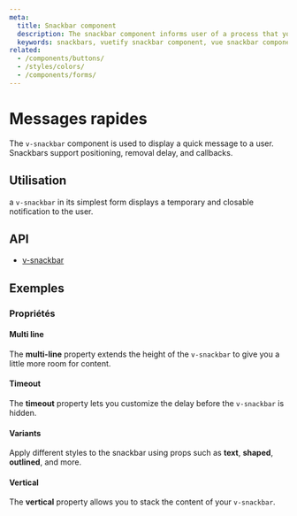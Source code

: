 ```yaml
---
meta:
  title: Snackbar component
  description: The snackbar component informs user of a process that your application has performed is will perform. It can be temporary and often contains actions. Timer will stop when user hovers over the snackbar.
  keywords: snackbars, vuetify snackbar component, vue snackbar component
related:
  - /components/buttons/
  - /styles/colors/
  - /components/forms/
---
```


# Messages rapides

The `v-snackbar` component is used to display a quick message to a user. Snackbars support positioning, removal delay, and callbacks.

<entry-ad />

## Utilisation

a `v-snackbar` in its simplest form displays a temporary and closable notification to the user.

<example file="v-snackbar/usage" />

## API

- [v-snackbar](/api/v-snackbar)

<inline-api page="components/snackbars" />

## Exemples

### Propriétés

#### Multi line

The **multi-line** property extends the height of the `v-snackbar` to give you a little more room for content.

<example file="v-snackbar/prop-multi-line" />

#### Timeout

The **timeout** property lets you customize the delay before the `v-snackbar` is hidden.

<example file="v-snackbar/prop-timeout" />

#### Variants

Apply different styles to the snackbar using props such as **text**, **shaped**, **outlined**, and more.

<example file="v-snackbar/prop-variants" />

#### Vertical

The **vertical** property allows you to stack the content of your `v-snackbar`.

<example file="v-snackbar/prop-vertical" />

<backmatter />
